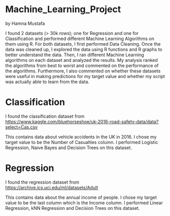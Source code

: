 # Machine_Learning_Project
by Hamna Mustafa

I found 2 datasets (> 30k rows); one for Regression and one for Classification and performed different Machine Learning Algorithms on them using R.
For both datasets, I first performed Data Cleaning. Once the data was cleaned up, I explored the data using R functions and R graphs to better understand the data. 
Then, I ran different Machine Learning algorithms on each dataset and analyzed the results. My analysis ranked the algorithms from best to worst and commented on the performance of the algorithms. Furthermore, I also commented on whether these datasets were useful in making predictions for my target value and whether my script was actually able to learn from the data.

# Classification
I found the classification dataset from https://www.kaggle.com/bluehorseshoe/uk-2016-road-safety-data/data?select=Cas.csv 

This contains data about vehicle accidents in the UK in 2016. I chose my target value to be the Number of Casualties column.
I performed Logistic Regression, Naive Bayes and Decision Trees on this dataset.

# Regression
I found the regression dataset from https://archive.ics.uci.edu/ml/datasets/Adult

This contains data about the annual income of people. I chose my target value to be the last column which is the Income column. 
I performed Linear Regression, kNN Regression and Decision Trees on this dataset.



